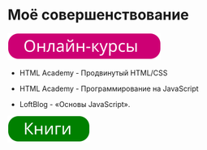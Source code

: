 # Моё совершенствование
![](courses.svg)

* HTML Academy - Продвинутый HTML/CSS

* HTML Academy - Программирование на JavaScript

* LoftBlog - «Основы JavaScript».

![](books.svg)
